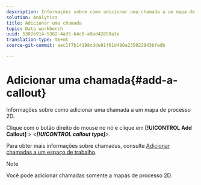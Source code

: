 ```yaml
---
description: Informações sobre como adicionar uma chamada a um mapa de processo 2D.
solution: Analytics
title: Adicionar uma chamada
topic: Data workbench
uuid: 5302e914-5382-4a35-b4c8-a9ad42859a3e
translation-type: tm+mt
source-git-commit: aec1f7b14198cdde91f61d490a235022943bfedb

---
```



# Adicionar uma chamada{#add-a-callout}

Informações sobre como adicionar uma chamada a um mapa de processo 2D.

Clique com o botão direito do mouse no nó e clique em **[!UICONTROL Add Callout]** > *&lt;**[!UICONTROL callout type]**>*.

Para obter mais informações sobre chamadas, consulte [Adicionar chamadas a um espaço de trabalho](../../../../home/c-get-started/c-vis/c-call-wkspc.md#concept-212b09e763044d938987b4a9c658adc0).

>[!NOTE]
>
>Você pode adicionar chamadas somente a mapas de processo 2D.

